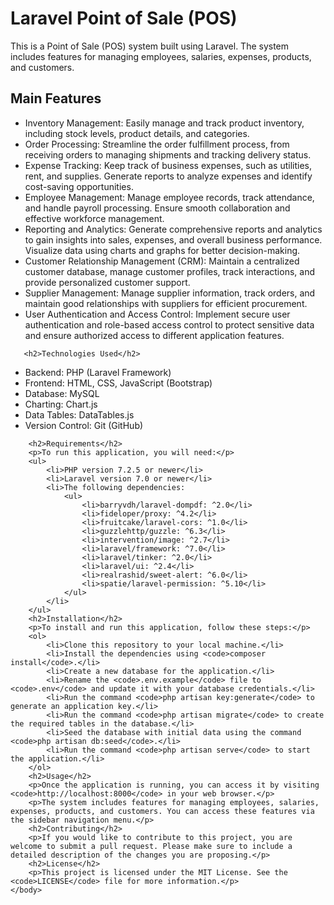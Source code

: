 <!DOCTYPE html>
<html>
    <head>
        <meta charset="UTF-8">
        <title> - </title>
    </head>
    <body>
        <h1>Laravel Point of Sale (POS)</h1>
        <p>This is a Point of Sale (POS) system built using Laravel. The system includes features for managing employees, salaries, expenses, products, and customers.</p>
           <h2>Main Features</h2>
        <ul>
            <li>Inventory Management: Easily manage and track product inventory, including stock levels, product details, and categories.</li>
            <li>Order Processing: Streamline the order fulfillment process, from receiving orders to managing shipments and tracking delivery status.
</li>
            <li>Expense Tracking: Keep track of business expenses, such as utilities, rent, and supplies. Generate reports to analyze expenses and identify cost-saving opportunities.
</li>
            <li>Employee Management: Manage employee records, track attendance, and handle payroll processing. Ensure smooth collaboration and effective workforce management.
</li>
            <li>Reporting and Analytics: Generate comprehensive reports and analytics to gain insights into sales, expenses, and overall business performance. Visualize data using charts and graphs for better decision-making.
</li>
            <li>Customer Relationship Management (CRM): Maintain a centralized customer database, manage customer profiles, track interactions, and provide personalized customer support.
</li>
                  <li>Supplier Management: Manage supplier information, track orders, and maintain good relationships with suppliers for efficient procurement.
</li>
                  <li>User Authentication and Access Control: Implement secure user authentication and role-based access control to protect sensitive data and ensure authorized access to different application features.
</li>
        </ul>
        
       <h2>Technologies Used</h2>
<ul>
    <li>Backend: PHP (Laravel Framework)</li>
    <li>Frontend: HTML, CSS, JavaScript (Bootstrap)</li>
    <li>Database: MySQL</li>
    <li>Charting: Chart.js</li>
    <li>Data Tables: DataTables.js</li>
    <li>Version Control: Git (GitHub)</li>
</ul>

        <h2>Requirements</h2>
        <p>To run this application, you will need:</p>
        <ul>
            <li>PHP version 7.2.5 or newer</li>
            <li>Laravel version 7.0 or newer</li>
            <li>The following dependencies:
                <ul>
                    <li>barryvdh/laravel-dompdf: ^2.0</li>
                    <li>fideloper/proxy: ^4.2</li>
                    <li>fruitcake/laravel-cors: ^1.0</li>
                    <li>guzzlehttp/guzzle: ^6.3</li>
                    <li>intervention/image: ^2.7</li>
                    <li>laravel/framework: ^7.0</li>
                    <li>laravel/tinker: ^2.0</li>
                    <li>laravel/ui: ^2.4</li>
                    <li>realrashid/sweet-alert: ^6.0</li>
                    <li>spatie/laravel-permission: ^5.10</li>
                </ul>
            </li>
        </ul>
        <h2>Installation</h2>
        <p>To install and run this application, follow these steps:</p>
        <ol>
            <li>Clone this repository to your local machine.</li>
            <li>Install the dependencies using <code>composer install</code>.</li>
            <li>Create a new database for the application.</li>
            <li>Rename the <code>.env.example</code> file to <code>.env</code> and update it with your database credentials.</li>
            <li>Run the command <code>php artisan key:generate</code> to generate an application key.</li>
            <li>Run the command <code>php artisan migrate</code> to create the required tables in the database.</li>
            <li>Seed the database with initial data using the command <code>php artisan db:seed</code>.</li>
            <li>Run the command <code>php artisan serve</code> to start the application.</li>
        </ol>
        <h2>Usage</h2>
        <p>Once the application is running, you can access it by visiting <code>http://localhost:8000</code> in your web browser.</p>
        <p>The system includes features for managing employees, salaries, expenses, products, and customers. You can access these features via the sidebar navigation menu.</p>
        <h2>Contributing</h2>
        <p>If you would like to contribute to this project, you are welcome to submit a pull request. Please make sure to include a detailed description of the changes you are proposing.</p>
        <h2>License</h2>
        <p>This project is licensed under the MIT License. See the <code>LICENSE</code> file for more information.</p>
    </body>
</html>

